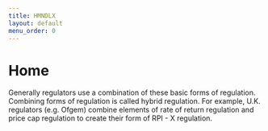 ```yaml
---
title: HMNDLX
layout: default
menu_order: 0
---
```


# Home

Generally regulators use a combination of these basic forms of regulation. Combining forms of regulation is called hybrid regulation. For example, U.K. regulators (e.g. Ofgem) combine elements of rate of return regulation and price cap regulation to create their form of RPI - X regulation.

